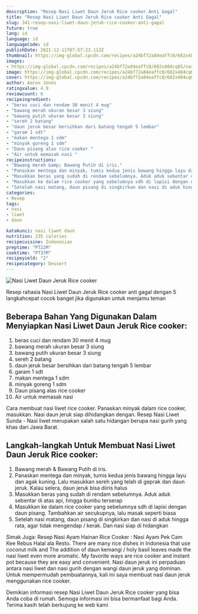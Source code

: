 ```yaml
---
description: "Resep Nasi Liwet Daun Jeruk Rice cooker Anti Gagal"
title: "Resep Nasi Liwet Daun Jeruk Rice cooker Anti Gagal"
slug: 341-resep-nasi-liwet-daun-jeruk-rice-cooker-anti-gagal
future: true
lang: id
language: id
languageCode: id
publishDate: 2021-12-11T07:57:23.113Z 
thumbnail: https://img-global.cpcdn.com/recipes/a24bf72a84eaffc0/682x484cq65/nasi-liwet-daun-jeruk-rice-cooker-foto-resep-utama.png
images:
- https://img-global.cpcdn.com/recipes/a24bf72a84eaffc0/682x484cq65/nasi-liwet-daun-jeruk-rice-cooker-foto-resep-utama.png
image: https://img-global.cpcdn.com/recipes/a24bf72a84eaffc0/682x484cq65/nasi-liwet-daun-jeruk-rice-cooker-foto-resep-utama.png
cover: https://img-global.cpcdn.com/recipes/a24bf72a84eaffc0/682x484cq65/nasi-liwet-daun-jeruk-rice-cooker-foto-resep-utama.png
author: Aaron Jones
ratingvalue: 4.9
reviewcount: 6
recipeingredient:
- "beras cuci dan rendam 30 menit 4 mug"
- "bawang merah ukuran besar 3 siung"
- "bawang putih ukuran besar 3 siung"
- "sereh 2 batang"
- "daun jeruk besar bersihkan dari batang tengah 5 lembar"
- "garam 1 sdt"
- "makan mentega 1 sdm"
- "minyak goreng 1 sdm"
- "Daun pisang alas rice cooker "
- "Air untuk memasak nasi "
recipeinstructions:
- "Bawang merah &amp; Bawang Putih di iris."
- "Panaskan mentega dan minyak, tumis kedua jenis bawang hingga layu dan agak kuning. Lalu masukkan sereh yang telah di geprak dan daun jeruk. Kalau selera, daun jeruk bisa diiris halus"
- "Masukkan beras yang sudah di rendam sebelumnya. Aduk aduk sebentar di atas api, hingga bumbu terserap"
- "Masukkan ke dalam rice cooker yang sebelumnya sdh di lapisi dengan daun pisang. Tambahkan air secukupnya, lalu masak seperti biasa"
- "Setelah nasi matang, daun pisang di singkirkan dan nasi di aduk hingga rata, agar tidak mengendap / kerak. Dan nasi siap di hidangkan"
categories:
- Resep
tags:
- nasi
- liwet
- daun

katakunci: nasi liwet daun 
nutrition: 235 calories
recipecuisine: Indonesian
preptime: "PT22M"
cooktime: "PT37M"
recipeyield: "2"
recipecategory: Dessert
---
```



![Nasi Liwet Daun Jeruk Rice cooker](https://img-global.cpcdn.com/recipes/a24bf72a84eaffc0/682x484cq65/nasi-liwet-daun-jeruk-rice-cooker-foto-resep-utama.png)

Resep rahasia Nasi Liwet Daun Jeruk Rice cooker  anti gagal dengan 5 langkahcepat cocok banget jika digunakan untuk menjamu teman

<!--inarticleads1-->

## Beberapa Bahan Yang Digunakan Dalam Menyiapkan Nasi Liwet Daun Jeruk Rice cooker:

1. beras cuci dan rendam 30 menit 4 mug
1. bawang merah ukuran besar 3 siung
1. bawang putih ukuran besar 3 siung
1. sereh 2 batang
1. daun jeruk besar bersihkan dari batang tengah 5 lembar
1. garam 1 sdt
1. makan mentega 1 sdm
1. minyak goreng 1 sdm
1. Daun pisang alas rice cooker 
1. Air untuk memasak nasi 

Cara membuat nasi liwet rice cooker. Panaskan minyak dalam rice cooker, masukkan. Nasi daun jeruk siap dihidangkan dengan. Resep Nasi Liwet Sunda - Nasi liwet merupakan salah satu hidangan berupa nasi gurih yang khas dari Jawa Barat. 

<!--inarticleads2-->

## Langkah-langkah Untuk Membuat Nasi Liwet Daun Jeruk Rice cooker:

1. Bawang merah &amp; Bawang Putih di iris.
1. Panaskan mentega dan minyak, tumis kedua jenis bawang hingga layu dan agak kuning. Lalu masukkan sereh yang telah di geprak dan daun jeruk. Kalau selera, daun jeruk bisa diiris halus
1. Masukkan beras yang sudah di rendam sebelumnya. Aduk aduk sebentar di atas api, hingga bumbu terserap
1. Masukkan ke dalam rice cooker yang sebelumnya sdh di lapisi dengan daun pisang. Tambahkan air secukupnya, lalu masak seperti biasa
1. Setelah nasi matang, daun pisang di singkirkan dan nasi di aduk hingga rata, agar tidak mengendap / kerak. Dan nasi siap di hidangkan


Simak Juga: Resep Nasi Ayam Hainan Rice Cooker : Nasi Ayam Pek Cam Kee Rebus Halal ala Resto. There are many rice dishes in Indonesia that use coconut milk and The addition of daun kemangi / holy basil leaves made the nasi liwet even more aromatic. My favorite ways are rice cooker and instant pot because they are easy and convenient. Nasi daun jeruk ini perpaduan antara nasi liwet dan nasi gurih dengan wangi daun jeruk yang dominan. Untuk mempermudah pembuatannya, kali ini saya membuat nasi daun jeruk menggunakan rice cooker. 

Demikian informasi  resep Nasi Liwet Daun Jeruk Rice cooker   yang bisa Anda coba di rumah. Semoga informasi ini bisa bermanfaat bagi Anda. Terima kasih telah berkujung ke web kami
